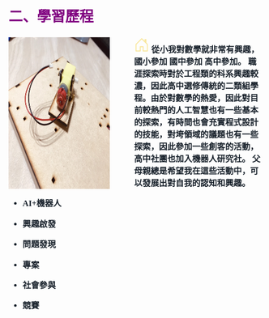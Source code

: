 # <font color=#800080>二、學習歷程
<h3>
<div>
<div style="float:left">
<span style="margin-right:3rem">
<img src="123.jpg" alt="eric" width="200" height="300">
</span>
</div>
<div>
<font face="微軟雅黑">
<font color=#F9E79F ><svg xmlns="http://www.w3.org/2000/svg" width="30" height="30"  fill="currentColor" class="bi bi-house-door" viewBox="0 0 16 16">  <path d="M8.354 1.146a.5.5 0 0 0-.708 0l-6 6A.5.5 0 0 0 1.5 7.5v7a.5.5 0 0 0 .5.5h4.5a.5.5 0 0 0 .5-.5v-4h2v4a.5.5 0 0 0 .5.5H14a.5.5 0 0 0 .5-.5v-7a.5.5 0 0 0-.146-.354L13 5.793V2.5a.5.5 0 0 0-.5-.5h-1a.5.5 0 0 0-.5.5v1.293L8.354 1.146zM2.5 14V7.707l5.5-5.5 5.5 5.5V14H10v-4a.5.5 0 0 0-.5-.5h-3a.5.5 0 0 0-.5.5v4H2.5z"/></svg> <font color=#17202A> 從小我對數學就非常有興趣，國小參加 國中參加 高中參加。
職涯探索時對於工程類的科系興趣較濃，因此高中選修傳統的二類組學程。由於對數學的熱愛，因此對目前較熱門的人工智慧也有一些基本的探索，有時間也會充實程式設計的技能，對垮領域的議題也有一些探索，因此參加一些創客的活動，高中社團也加入機器人研究社。
父母親總是希望我在這些活動中，可以發展出對自我的認知和興趣。

* AI+機器人

* 興趣啟發
* 問題發現
* 專案
* 社會參與
* 競賽


